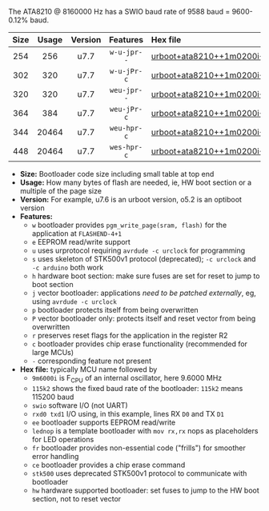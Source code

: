 The ATA8210 @ 8160000 Hz has a SWIO baud rate of 9588 baud = 9600-0.12% baud.

|Size|Usage|Version|Features|Hex file|
|:-:|:-:|:-:|:-:|:--|
|254|256|u7.7|`w-u-jpr--`|[urboot+ata8210++1m0200i++++1k2_swio_rxb0_txb1_lednop.hex](https://raw.githubusercontent.com/stefanrueger/urboot.hex/main/mcus/ata8210/internal_oscillator/fint++1m0200_Hz/br++++1k2_bps/urboot+ata8210++1m0200i++++1k2_swio_rxb0_txb1_lednop.hex)|
|302|320|u7.7|`w-u-jPr-c`|[urboot+ata8210++1m0200i++++1k2_swio_rxb0_txb1_lednop_fr_ce.hex](https://raw.githubusercontent.com/stefanrueger/urboot.hex/main/mcus/ata8210/internal_oscillator/fint++1m0200_Hz/br++++1k2_bps/urboot+ata8210++1m0200i++++1k2_swio_rxb0_txb1_lednop_fr_ce.hex)|
|320|320|u7.7|`weu-jpr--`|[urboot+ata8210++1m0200i++++1k2_swio_rxb0_txb1_ee_lednop.hex](https://raw.githubusercontent.com/stefanrueger/urboot.hex/main/mcus/ata8210/internal_oscillator/fint++1m0200_Hz/br++++1k2_bps/urboot+ata8210++1m0200i++++1k2_swio_rxb0_txb1_ee_lednop.hex)|
|364|384|u7.7|`weu-jPr-c`|[urboot+ata8210++1m0200i++++1k2_swio_rxb0_txb1_ee_lednop_fr_ce.hex](https://raw.githubusercontent.com/stefanrueger/urboot.hex/main/mcus/ata8210/internal_oscillator/fint++1m0200_Hz/br++++1k2_bps/urboot+ata8210++1m0200i++++1k2_swio_rxb0_txb1_ee_lednop_fr_ce.hex)|
|344|20464|u7.7|`weu-hpr-c`|[urboot+ata8210++1m0200i++++1k2_swio_rxb0_txb1_ee_lednop_fr_ce_hw.hex](https://raw.githubusercontent.com/stefanrueger/urboot.hex/main/mcus/ata8210/internal_oscillator/fint++1m0200_Hz/br++++1k2_bps/urboot+ata8210++1m0200i++++1k2_swio_rxb0_txb1_ee_lednop_fr_ce_hw.hex)|
|448|20464|u7.7|`wes-hpr-c`|[urboot+ata8210++1m0200i++++1k2_swio_rxb0_txb1_ee_lednop_fr_ce_stk500_hw.hex](https://raw.githubusercontent.com/stefanrueger/urboot.hex/main/mcus/ata8210/internal_oscillator/fint++1m0200_Hz/br++++1k2_bps/urboot+ata8210++1m0200i++++1k2_swio_rxb0_txb1_ee_lednop_fr_ce_stk500_hw.hex)|

- **Size:** Bootloader code size including small table at top end
- **Usage:** How many bytes of flash are needed, ie, HW boot section or a multiple of the page size
- **Version:** For example, u7.6 is an urboot version, o5.2 is an optiboot version
- **Features:**
  + `w` bootloader provides `pgm_write_page(sram, flash)` for the application at `FLASHEND-4+1`
  + `e` EEPROM read/write support
  + `u` uses urprotocol requiring `avrdude -c urclock` for programming
  + `s` uses skeleton of STK500v1 protocol (deprecated); `-c urclock` and `-c arduino` both work
  + `h` hardware boot section: make sure fuses are set for reset to jump to boot section
  + `j` vector bootloader: applications *need to be patched externally*, eg, using `avrdude -c urclock`
  + `p` bootloader protects itself from being overwritten
  + `P` vector bootloader only: protects itself and reset vector from being overwritten
  + `r` preserves reset flags for the application in the register R2
  + `c` bootloader provides chip erase functionality (recommended for large MCUs)
  + `-` corresponding feature not present
- **Hex file:** typically MCU name followed by
  + `9m6000i` is F<sub>CPU</sub> of an internal oscillator, here 9.6000 MHz
  + `115k2` shows the fixed baud rate of the bootloader: `115k2` means 115200 baud
  + `swio` software I/O (not UART)
  + `rxd0 txd1` I/O using, in this example, lines RX `D0` and TX `D1`
  + `ee` bootloader supports EEPROM read/write
  + `lednop` is a template bootloader with `mov rx,rx` nops as placeholders for LED operations
  + `fr` bootloader provides non-essential code ("frills") for smoother error handling
  + `ce` bootloader provides a chip erase command
  + `stk500` uses deprecated STK500v1 protocol to communicate with bootloader
  + `hw` hardware supported bootloader: set fuses to jump to the HW boot section, not to reset vector
